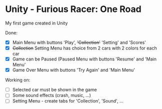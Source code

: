# Unity - Furious Racer: One Road
 My first game created in Unity

 Done:
 
 - [x] Main Menu with buttons 'Play', ~~'Collection'~~ 'Setting' and 'Scores'
 - [x] ~~Collection~~ Setting Menu has choice from 2 cars with 2 colors for each car
 - [x] Game can be Paused (Paused Menu with buttons 'Resume' and 'Main Menu'
 - [x] Game Over Menu with buttons 'Try Again' and 'Main Menu'

 Working on:
 - [ ] Selected car must be shown in the game
 - [ ] Some sound effects (crash, music, ...)
 - [ ] Setting Menu - create tabs for 'Collection', 'Sound', ...
